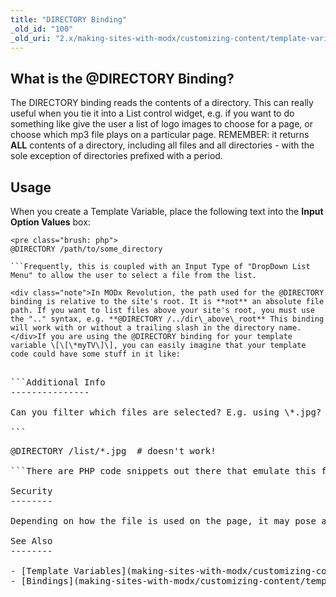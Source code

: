 ```yaml
---
title: "DIRECTORY Binding"
_old_id: "100"
_old_uri: "2.x/making-sites-with-modx/customizing-content/template-variables/bindings/directory-binding"
---
```


What is the @DIRECTORY Binding?
-------------------------------

The DIRECTORY binding reads the contents of a directory. This can really useful when you tie it into a List control widget, e.g. if you want to do something like give the user a list of logo images to choose for a page, or choose which mp3 file plays on a particular page. REMEMBER: it returns **ALL** contents of a directory, including all files and all directories - with the sole exception of directories prefixed with a period.

Usage
-----

When you create a Template Variable, place the following text into the **Input Option Values** box:

```
<pre class="brush: php">
@DIRECTORY /path/to/some_directory

```Frequently, this is coupled with an Input Type of "DropDown List Menu" to allow the user to select a file from the list.

<div class="note">In MODx Revolution, the path used for the @DIRECTORY binding is relative to the site's root. It is **not** an absolute file path. If you want to list files above your site's root, you must use the ".." syntax, e.g. **@DIRECTORY /../dir\_above\_root** This binding will work with or without a trailing slash in the directory name.</div>If you are using the @DIRECTORY binding for your template variable \[\[\*myTV\]\], you can easily imagine that your template code could have some stuff in it like:

```
<pre class="brush: php">
<img src="[[*myTV]]" alt="" />

```Additional Info
---------------

Can you filter which files are selected? E.g. using \*.jpg? The following DOES NOT WORK:

```
<pre class="brush: php">
@DIRECTORY /list/*.jpg  # doesn't work!

```There are PHP code snippets out there that emulate this functionality. See the following forum thread: <http://modxcms.com/forums/index.php/topic,3124.0.html>

Security
--------

Depending on how the file is used on the page, it may pose a security risk. Be careful if you were using this binding to select JavaScript files to be executed. What if a user had the ability to upload (and thus execute) a JavaScript file? Also, always be wary of letting users see your directory structure.

See Also
--------

- [Template Variables](making-sites-with-modx/customizing-content/template-variables "Template Variables")
- [Bindings](making-sites-with-modx/customizing-content/template-variables/bindings "Bindings")